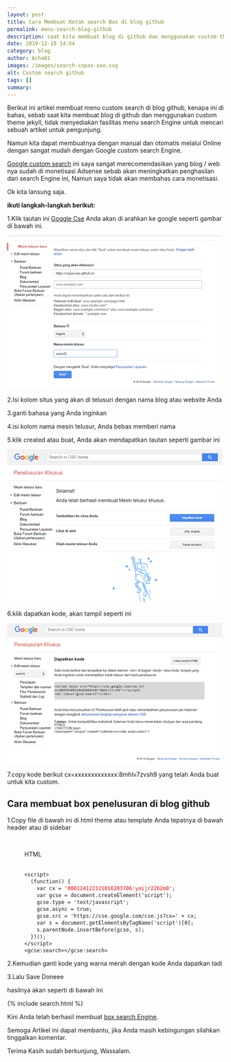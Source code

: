 ```yaml
---
layout: post
title: Cara Membuat Kotak search Box di blog github
permalink: menu-search-blog-github
description: saat kita membuat blog di github dan menggunakan custom theme jekyll, tidak menyediakan fasilitas menu search Engine untuk mencari sebuah artikel untuk pengunjung...
date: 2019-12-10 14:54
category: blog
author: Acha81
images: /images/search-copas-seo.svg
alt: Custom search github
tags: []
summary: 
---
```

Berikut ini artikel membuat menu custom search di blog github, kenapa ini di bahas, sebab saat kita membuat blog di github dan menggunakan custom theme jekyll, tidak menyediakan fasilitas menu search Engine untuk mencari sebuah artikel untuk pengunjung.

Namun kita dapat membuatnya dengan manual dan otomatis melalui Online dengan sangat mudah dengan Google custom search Engine.

[Google custom search](menu-search-blog-github) ini saya sangat merecomendasikan yang blog / web nya sudah di monetisasi Adsense sebab akan meningkatkan penghasilan dari search Engine ini, Namun saya tidak akan membahas cara monetisasi.

Ok kita lansung saja.

**ikuti langkah-langkah berikut:**

1.Klik tautan ini [Goggle Cse](https://cse.google.com) Anda akan di arahkan ke google seperti gambar di bawah ini.

![search Box di blog github](/images/search-copas-seo.png)

2.Isi kolom situs yang akan di telusuri dengan nama blog atau website Anda

3.ganti bahasa yang Anda inginkan

4.isi kolom nama mesin telusur, Anda bebas memberi nama

5.klik created atau buat, Anda akan mendapatkan tautan seperti gambar ini

![Alternate text](/images/custom-search-copas-seo.png)

6.klik dapatkan kode, akan tampil seperti ini

![Alternate text](/images/copas-seo-custom-search.png)

7.copy kode berikut cx=xxxxxxxxxxxxx:8mhlv7zvsh9 yang telah Anda buat untuk kita custom.

## Cara membuat box penelusuran di blog github

1.Copy file di bawah ini di html theme atau template Anda tepatnya di bawah header atau di sidebar

<br>
<figure class="highlight">
    <span class="code-pil">
        <i aria-hidden="true" class="fa fa-code font-weight-bold"></i>HTML</span>
    <pre><code class="language-html" data-lang="html">
<span class="nt">&lt;script&gt;</span>
  <span class="p">(</span><span class="kd">function</span><span class="p">()</span> <span class="p">{</span>
    <span class="kd">var</span> <span class="nx">cx</span> <span class="o">=</span> <span class="s1" style="
    color: red;
">'000124122121016203706:yoijr22b2m8'</span><span class="p">;</span>
    <span class="kd">var</span> <span class="nx">gcse</span> <span class="o">=</span> <span class="nb">document</span><span class="p">.</span><span class="nx">createElement</span><span class="p">(</span><span class="s1">'script'</span><span class="p">);</span>
    <span class="nx">gcse</span><span class="p">.</span><span class="nx">type</span> <span class="o">=</span> <span class="s1">'text/javascript'</span><span class="p">;</span>
    <span class="nx">gcse</span><span class="p">.</span><span class="k">async</span> <span class="o">=</span> <span class="kc">true</span><span class="p">;</span>
    <span class="nx">gcse</span><span class="p">.</span><span class="nx">src</span> <span class="o">=</span> <span class="s1">'https://cse.google.com/cse.js?cx='</span> <span class="o">+</span> <span class="nx">cx</span><span class="p">;</span>
    <span class="kd">var</span> <span class="nx">s</span> <span class="o">=</span> <span class="nb">document</span><span class="p">.</span><span class="nx">getElementsByTagName</span><span class="p">(</span><span class="s1">'script'</span><span class="p">)[</span><span class="mi">0</span><span class="p">];</span>
    <span class="nx">s</span><span class="p">.</span><span class="nx">parentNode</span><span class="p">.</span><span class="nx">insertBefore</span><span class="p">(</span><span class="nx">gcse</span><span class="p">,</span> <span class="nx">s</span><span class="p">);</span>
  <span class="p">})();</span>
<span class="nt">&lt;/script&gt;</span>
<span class="nt">&lt;gcse:search&gt;&lt;/gcse:search&gt;</span></code></pre>
</figure>

2.Kemudian ganti kode yang warna merah dengan kode Anda dapatkan tadi

3.Lalu Save Doneee

hasilnya akan seperti di bawah ini

{% include search.html %}

Kini Anda telah berhasil membuat [box search Engine](menu-search-blog-github).

Semoga Artikel ini dapat membantu, jika Anda masih kebingungan silahkan tinggalkan komentar.

Terima Kasih sudah berkunjung, Wassalam.
